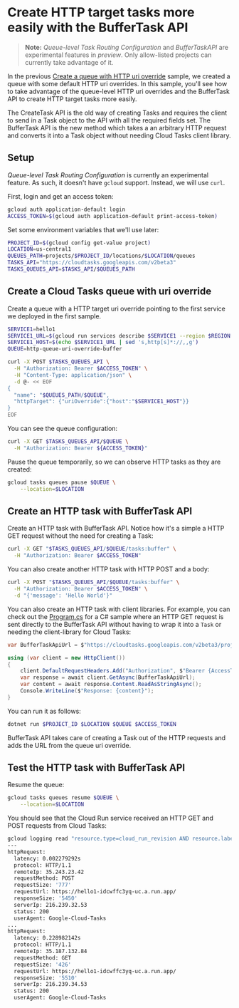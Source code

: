 # Create HTTP target tasks more easily with the BufferTask API

> **Note:** *Queue-level Task Routing Configuration* and *BufferTaskAPI* are
> experimental features in *preview*. Only allow-listed projects can currently
> take advantage of it.

In the previous [Create a queue with HTTP uri
override](../queue-uri-override-http-tasks/) sample, we created a queue with
some default HTTP uri overrides. In this sample, you'll see how to take
advantage of the queue-level HTTP uri overrides and the BufferTask API to create
HTTP target tasks more easily.

The CreateTask API is the old way of creating Tasks and requires the client to
send in a Task object to the API with all the required fields set. The
BufferTask API is the new method which takes a an arbitrary HTTP request and
converts it into a Task object without needing Cloud Tasks client library.

## Setup

*Queue-level Task Routing Configuration* is currently an experimental feature.
As such, it doesn't have `gcloud` support. Instead, we will use `curl`.

First, login and get an access token:

```sh
gcloud auth application-default login
ACCESS_TOKEN=$(gcloud auth application-default print-access-token)
```

Set some environment variables that we'll use later:

```sh
PROJECT_ID=$(gcloud config get-value project)
LOCATION=us-central1
QUEUES_PATH=projects/$PROJECT_ID/locations/$LOCATION/queues
TASKS_API="https://cloudtasks.googleapis.com/v2beta3"
TASKS_QUEUES_API=$TASKS_API/$QUEUES_PATH
```

## Create a Cloud Tasks queue with uri override

Create a queue with a HTTP target uri override pointing to the first service we
deployed in the first sample.

```sh
SERVICE1=hello1
SERVICE1_URL=$(gcloud run services describe $SERVICE1 --region $REGION --format 'value(status.url)')
SERVICE1_HOST=$(echo $SERVICE1_URL | sed 's,http[s]*://,,g')
QUEUE=http-queue-uri-override-buffer

curl -X POST $TASKS_QUEUES_API \
  -H "Authorization: Bearer $ACCESS_TOKEN" \
  -H "Content-Type: application/json" \
  -d @- << EOF
{
  "name": "$QUEUES_PATH/$QUEUE",
  "httpTarget": {"uriOverride":{"host":"$SERVICE1_HOST"}}
}
EOF
```

You can see the queue configuration:

```sh
curl -X GET $TASKS_QUEUES_API/$QUEUE \
  -H "Authorization: Bearer ${ACCESS_TOKEN}"
```

Pause the queue temporarily, so we can observe HTTP tasks as they are created:

```sh
gcloud tasks queues pause $QUEUE \
    --location=$LOCATION
```

## Create an HTTP task with BufferTask API

Create an HTTP task with BufferTask API. Notice how it's a simple a HTTP GET
request without the need for creating a Task:

```sh
curl -X GET "$TASKS_QUEUES_API/$QUEUE/tasks:buffer" \
  -H "Authorization: Bearer $ACCESS_TOKEN"
```

You can also create another HTTP task with HTTP POST and a body:

```sh
curl -X POST "$TASKS_QUEUES_API/$QUEUE/tasks:buffer" \
  -H "Authorization: Bearer $ACCESS_TOKEN" \
  -d "{'message': 'Hello World'}"
```

You can also create an HTTP task with client libraries. For example, you can
check out the [Program.cs](./client-libraries/csharp/Program.cs) for a C# sample
where an HTTP GET request is sent directly to the BufferTask API without having
to wrap it into a `Task` or needing the client-library for Cloud Tasks:

```csharp
var BufferTaskApiUrl = $"https://cloudtasks.googleapis.com/v2beta3/projects/{ProjectId}/locations/{Location}/queues/{Queue}/tasks:buffer";

using (var client = new HttpClient())
{
    client.DefaultRequestHeaders.Add("Authorization", $"Bearer {AccessToken}");
    var response = await client.GetAsync(BufferTaskApiUrl);
    var content = await response.Content.ReadAsStringAsync();
    Console.WriteLine($"Response: {content}");
}
```

You can run it as follows:

```sh
dotnet run $PROJECT_ID $LOCATION $QUEUE $ACCESS_TOKEN
```

BufferTask API takes care of creating a Task out of the HTTP requests and adds
the URL from the queue uri override.

## Test the HTTP task with BufferTask API

Resume the queue:

```sh
gcloud tasks queues resume $QUEUE \
    --location=$LOCATION
```

You should see that the Cloud Run service received an HTTP GET and POST requests from
Cloud Tasks:

```sh
gcloud logging read "resource.type=cloud_run_revision AND resource.labels.service_name=$SERVICE1" --limit 4
---
httpRequest:
  latency: 0.002279292s
  protocol: HTTP/1.1
  remoteIp: 35.243.23.42
  requestMethod: POST
  requestSize: '777'
  requestUrl: https://hello1-idcwffc3yq-uc.a.run.app/
  responseSize: '5450'
  serverIp: 216.239.32.53
  status: 200
  userAgent: Google-Cloud-Tasks
...
httpRequest:
  latency: 0.228982142s
  protocol: HTTP/1.1
  remoteIp: 35.187.132.84
  requestMethod: GET
  requestSize: '426'
  requestUrl: https://hello1-idcwffc3yq-uc.a.run.app/
  responseSize: '5510'
  serverIp: 216.239.34.53
  status: 200
  userAgent: Google-Cloud-Tasks
```
